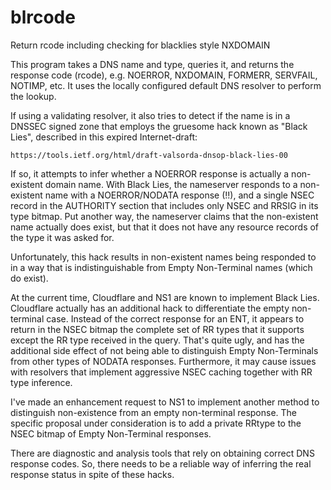 # blrcode
Return rcode including checking for blacklies style NXDOMAIN

This program takes a DNS name and type, queries it, and returns
the response code (rcode), e.g. NOERROR, NXDOMAIN, FORMERR,
SERVFAIL, NOTIMP, etc. It uses the locally configured default
DNS resolver to perform the lookup.

If using a validating resolver, it also tries to detect if the
name is in a DNSSEC signed zone that employs the gruesome hack
known as "Black Lies", described in this expired Internet-draft:

    https://tools.ietf.org/html/draft-valsorda-dnsop-black-lies-00

If so, it attempts to infer whether a NOERROR response is actually
a non-existent domain name. With Black Lies, the nameserver responds
to a non-existent name with a NOERROR/NODATA response (!!), and a
single NSEC record in the AUTHORITY section that includes only
NSEC and RRSIG in its type bitmap. Put another way, the nameserver
claims that the non-existent name actually does exist, but that it
does not have any resource records of the type it was asked for.

Unfortunately, this hack results in non-existent names being
responded to in a way that is indistinguishable from Empty
Non-Terminal names (which do exist).

At the current time, Cloudflare and NS1 are known to implement
Black Lies. Cloudflare actually has an additional hack to differentiate
the empty non-terminal case. Instead of the correct response for an
ENT, it appears to return in the NSEC bitmap the complete set of RR types
that it supports except the RR type received in the query. That's quite
ugly, and has the additional side effect of not being able to distinguish
Empty Non-Terminals from other types of NODATA responses. Furthermore, it
may cause issues with resolvers that implement aggressive NSEC caching
together with RR type inference.

I've made an enhancement request to NS1 to implement another method
to distinguish non-existence from an empty non-terminal response. The
specific proposal under consideration is to add a private RRtype to the
NSEC bitmap of Empty Non-Terminal responses.

There are diagnostic and analysis tools that rely on obtaining
correct DNS response codes. So, there needs to be a reliable way
of inferring the real response status in spite of these hacks.
